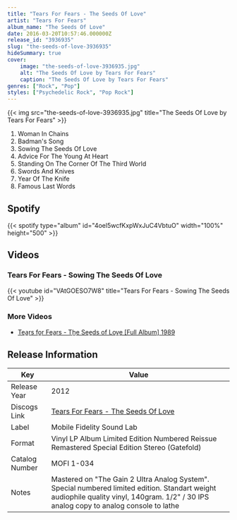 ```yaml
---
title: "Tears For Fears - The Seeds Of Love"
artist: "Tears For Fears"
album_name: "The Seeds Of Love"
date: 2016-03-20T10:57:46.000000Z
release_id: "3936935"
slug: "the-seeds-of-love-3936935"
hideSummary: true
cover:
    image: "the-seeds-of-love-3936935.jpg"
    alt: "The Seeds Of Love by Tears For Fears"
    caption: "The Seeds Of Love by Tears For Fears"
genres: ["Rock", "Pop"]
styles: ["Psychedelic Rock", "Pop Rock"]
---
```


{{< img src="the-seeds-of-love-3936935.jpg" title="The Seeds Of Love by Tears For Fears" >}}

<!-- section break -->

1. Woman In Chains
2. Badman's Song
3. Sowing The Seeds Of Love
4. Advice For The Young At Heart
5. Standing On The Corner Of The Third World
6. Swords And Knives
7. Year Of The Knife
8. Famous Last Words

<!-- section break -->


## Spotify
{{< spotify type="album" id="4oel5wcfKxpWxJuC4VbtuO" width="100%" height="500" >}}



## Videos
### Tears For Fears - Sowing The Seeds Of Love
{{< youtube id="VAtGOESO7W8" title="Tears For Fears - Sowing The Seeds Of Love" >}}<br>

### More Videos

- [Tea̲rs fo̲r Fea̲rs - Th̲e See̲ds of Lov̲e [Full Album] 1989](https://www.youtube.com/watch?v=BP3mq_LoFWQ)


## Release Information
|  Key           | Value                                                |
| ---------------| ---------------------------------------------------- |
| Release Year   | 2012                                   |
| Discogs Link   | [Tears For Fears - The Seeds Of Love](https://www.discogs.com/release/3936935-Tears-For-Fears-The-Seeds-Of-Love) |
| Label          | Mobile Fidelity Sound Lab |
| Format         | Vinyl LP Album Limited Edition Numbered Reissue Remastered Special Edition Stereo (Gatefold) |
| Catalog Number | MOFI 1-034 |
| Notes | Mastered on "The Gain 2 Ultra Analog System". Special numbered limited edition. Standart weight audiophile quality vinyl, 140gram.  1/2" / 30 IPS analog copy to analog console to lathe |